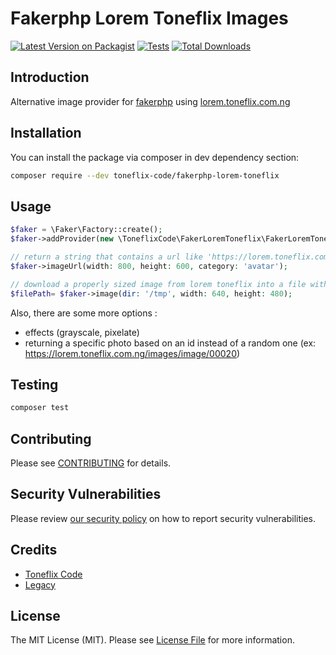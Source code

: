 # Fakerphp Lorem Toneflix Images

[![Latest Version on Packagist](https://img.shields.io/packagist/v/toneflix-code/fakerphp-lorem-toneflix.svg?style=flat-square)](https://packagist.org/packages/toneflix-code/fakerphp-lorem-toneflix)
[![Tests](https://github.com/toneflix/fakerphp-lorem-toneflix/actions/workflows/run-tests.yml/badge.svg)](https://github.com/toneflix/fakerphp-lorem-toneflix/actions/workflows/run-tests.yml)
[![Total Downloads](https://img.shields.io/packagist/dt/toneflix-code/fakerphp-lorem-toneflix.svg?style=flat-square)](https://packagist.org/packages/toneflix-code/fakerphp-lorem-toneflix)

## Introduction

Alternative image provider for [fakerphp](https://github.com/fakerphp/faker) using [lorem.toneflix.com.ng](https://lorem.toneflix.com.ng)

## Installation

You can install the package via composer in dev dependency section:

```bash
composer require --dev toneflix-code/fakerphp-lorem-toneflix
```

## Usage

```php
$faker = \Faker\Factory::create();
$faker->addProvider(new \ToneflixCode\FakerLoremToneflix\FakerLoremToneflixProvider($faker));

// return a string that contains a url like 'https://lorem.toneflix.com.ng/images/avatar?w=800&h=600'
$faker->imageUrl(width: 800, height: 600, category: 'avatar');

// download a properly sized image from lorem toneflix into a file with a file path like '/tmp/13b73edae8443990be1aa8f1a483bc27.jpg'
$filePath= $faker->image(dir: '/tmp', width: 640, height: 480);
```

Also, there are some more options :

-   effects (grayscale, pixelate)
-   returning a specific photo based on an id instead of a random one (ex: https://lorem.toneflix.com.ng/images/image/00020)

## Testing

```bash
composer test
```

## Contributing

Please see [CONTRIBUTING](.github/CONTRIBUTING.md) for details.

## Security Vulnerabilities

Please review [our security policy](../../security/policy) on how to report security vulnerabilities.

## Credits

-   [Toneflix Code](https://github.com/toneflix)
-   [Legacy ](https://github.com/3m1n3nc3)

## License

The MIT License (MIT). Please see [License File](LICENSE.md) for more information.
